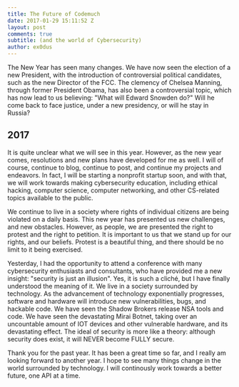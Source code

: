 ```yaml
---
title: The Future of Codemuch
date: 2017-01-29 15:11:52 Z
layout: post
comments: true
subtitle: (and the world of Cybersecurity)
author: ex0dus
---
```


The New Year has seen many changes. We have now seen the election of a new President, with the introduction of controversial political candidates, such as the new Director of the FCC. The clemency of Chelsea Manning, through former President Obama, has also been a controversial topic, which has now lead to us believing: "What will Edward Snowden do?" Will he come back to face justice, under a new presidency, or will he stay in Russia?  

## 2017

It is quite unclear what we will see in this year. However, as the new year comes, resolutions and new plans have developed for me as well. I will of course, continue to blog, continue to post, and continue my projects and endeavors. In fact, I will be starting a nonprofit startup soon, and with that, we will work towards making cybersecurity education, including ethical hacking, computer science, computer networking, and other CS-related topics available to the public.  

We continue to live in a society where rights of individual citizens are being violated on a daily basis. This new year has presented us new challenges, and new obstacles. However, as people, we are presented the right to protest and the right to petition. It is important to us that we stand up for our rights, and our beliefs. Protest is a beautiful thing, and there should be no limit to it being exercised.  

Yesterday, I had the opportunity to attend a conference with many cybersecurity enthusiasts and consultants, who have provided me a new insight: "security is just an illusion". Yes, it is such a cliché, but I have finally understood the meaning of it. We live in a society surrounded by technology. As the advancement of technology exponentially progresses, software and hardware will introduce new vulnerabilities, bugs, and hackable code. We have seen the Shadow Brokers release NSA tools and code. We have seen the devastating Mirai Botnet, taking over an uncountable amount of IOT devices and other vulnerable hardware, and its devastating effect. The ideal of security is more like a theory: although security does exist, it will NEVER become FULLY secure.  

Thank you for the past year. It has been a great time so far, and I really am looking forward to another year. I hope to see many things change in the world surrounded by technology. I will continously work towards a better future, one API at a time.
